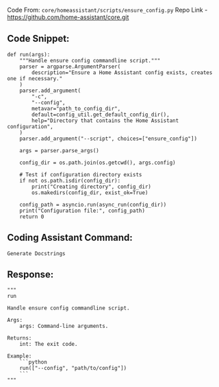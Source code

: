 Code From: `core/homeassistant/scripts/ensure_config.py` 
Repo Link - https://github.com/home-assistant/core.git



## Code Snippet:

```
def run(args):
    """Handle ensure config commandline script."""
    parser = argparse.ArgumentParser(
        description="Ensure a Home Assistant config exists, creates one if necessary."
    )
    parser.add_argument(
        "-c",
        "--config",
        metavar="path_to_config_dir",
        default=config_util.get_default_config_dir(),
        help="Directory that contains the Home Assistant configuration",
    )
    parser.add_argument("--script", choices=["ensure_config"])

    args = parser.parse_args()

    config_dir = os.path.join(os.getcwd(), args.config)

    # Test if configuration directory exists
    if not os.path.isdir(config_dir):
        print("Creating directory", config_dir)
        os.makedirs(config_dir, exist_ok=True)

    config_path = asyncio.run(async_run(config_dir))
    print("Configuration file:", config_path)
    return 0
```

## Coding Assistant Command: 

`Generate Docstrings`

## Response:

```
"""
run

Handle ensure config commandline script.

Args:
    args: Command-line arguments.

Returns:
    int: The exit code.

Example:
    ```python
    run(["--config", "path/to/config"])
    ```
"""
```
